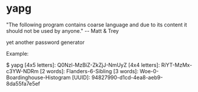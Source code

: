 # yapg

"The following program contains coarse language and due to its content it should not be used by anyone." -- Matt & Trey

yet another password generator

Example:

$ yapg
[4x5 letters]: Q0Nzl-MzBiZ-ZkZjJ-NmUyZ
[4x4 letters]: RiYT-MzMx-c3YW-NDRm
[2 words]: Flanders-6-Sibling
[3 words]: Woe-0-Boardinghouse-Histogram
[UUID]: 94827990-d1cd-4ea8-aeb9-8da55fa7e5ef


